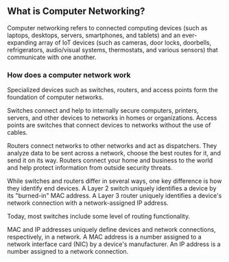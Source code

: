## What is Computer Networking?

Computer networking refers to connected computing devices (such as laptops, desktops, servers, smartphones, and tablets) and an ever-expanding array of IoT devices (such as cameras, door locks, doorbells, refrigerators, audio/visual systems, thermostats, and various sensors) that communicate with one another.

### How does a computer network work

Specialized devices such as switches, routers, and access points form the foundation of computer networks.

Switches connect and help to internally secure computers, printers, servers, and other devices to networks in homes or organizations. Access points are switches that connect devices to networks without the use of cables.

Routers connect networks to other networks and act as dispatchers. They analyze data to be sent across a network, choose the best routes for it, and send it on its way. Routers connect your home and business to the world and help protect information from outside security threats.

While switches and routers differ in several ways, one key difference is how they identify end devices. A Layer 2 switch uniquely identifies a device by its "burned-in" MAC address. A Layer 3 router uniquely identifies a device's network connection with a network-assigned IP address.

Today, most switches include some level of routing functionality.

MAC and IP addresses uniquely define devices and network connections, respectively, in a network. A MAC address is a number assigned to a network interface card (NIC) by a device's manufacturer. An IP address is a number assigned to a network connection.